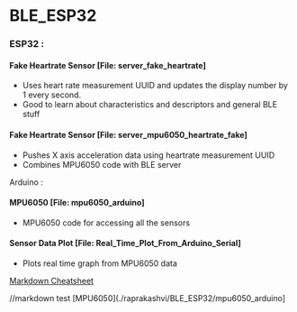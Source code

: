 # BLE_ESP32

### ESP32 : 

  #### Fake Heartrate Sensor [File: server_fake_heartrate]
  - Uses heart rate measurement UUID and updates the display number by 1 every second. 
  - Good to learn about characteristics and descriptors and general BLE stuff
  
  #### Fake Heartrate Sensor [File: server_mpu6050_heartrate_fake]
  - Pushes X axis acceleration data using heartrate measurement UUID
  - Combines MPU6050 code with BLE server
  
Arduino : 
 #### MPU6050 [File: mpu6050_arduino]
  - MPU6050 code for accessing all the sensors
  
  #### Sensor Data Plot [File: Real_Time_Plot_From_Arduino_Serial]
  - Plots real time graph from MPU6050 data
  
 
 [Markdown Cheatsheet](https://github.com/adam-p/markdown-here/wiki/Markdown-Cheatsheet)
 
 //markdown test
 [MPU6050](./raprakashvi/BLE_ESP32/mpu6050_arduino]
